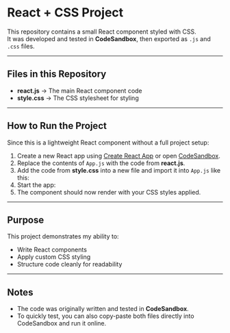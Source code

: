 # React + CSS Project

This repository contains a small React component styled with CSS.  
It was developed and tested in **CodeSandbox**, then exported as `.js` and `.css` files.  

---

## Files in this Repository
- **react.js** → The main React component code  
- **style.css** → The CSS stylesheet for styling  

---

## How to Run the Project
Since this is a lightweight React component without a full project setup:

1. Create a new React app using [Create React App](https://create-react-app.dev/) or open [CodeSandbox](https://codesandbox.io/).  
2. Replace the contents of `App.js` with the code from **react.js**.  
3. Add the code from **style.css** into a new file and import it into `App.js` like this:  
4. Start the app:  
5. The component should now render with your CSS styles applied.

---

## Purpose
This project demonstrates my ability to:
- Write React components
- Apply custom CSS styling
- Structure code cleanly for readability

---

## Notes
- The code was originally written and tested in **CodeSandbox**.  
- To quickly test, you can also copy-paste both files directly into CodeSandbox and run it online.
